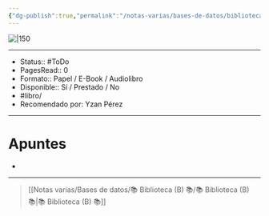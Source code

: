```yaml
---
{"dg-publish":true,"permalink":"/notas-varias/bases-de-datos/biblioteca-b/b-21-lecciones-para-el-siglo-xxi-21-lessons-for-the-21st-century/"}
---
```



![|150](http://books.google.com/books/content?id=jjGREAAAQBAJ&printsec=frontcover&img=1&zoom=1&source=gbs_api)

---

- Status:: #ToDo 
- PagesRead:: 0 
- Formato:: Papel / E-Book / Audiolibro
- Disponible:: Sí / Prestado / No
- #libro/
- Recomendado por: Yzan Pérez

---

# Apuntes
- 

---

> [[Notas varias/Bases de datos/📚 Biblioteca (B) 📚/📚 Biblioteca (B) 📚\|📚 Biblioteca (B) 📚]]